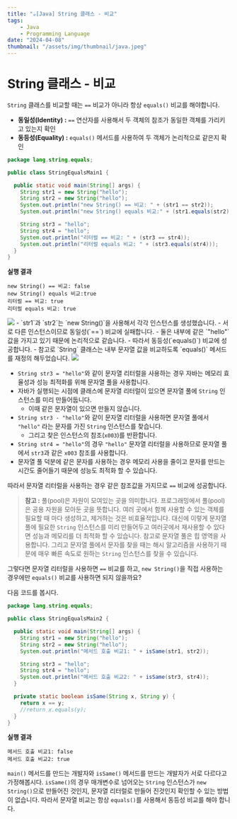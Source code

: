 ```yaml
---
title: "☕️[Java] String 클래스 - 비교"
tags:
    - Java
    - Programming Language
date: "2024-04-08"
thumbnail: "/assets/img/thumbnail/java.jpeg"
---
```


# String 클래스 - 비교
`String` 클래스를 비교할 때는 `==` 비교가 아니라 항상 `equals()` 비교를 해야합니다.
- **동일성(Identity) :** `==` 연산자를 사용해서 두 객체의 참조가 동일한 객체를 가리키고 있는지 확인
- **동등성(Equality) :** `equals()` 메서드를 사용하여 두 객체가 논리적으로 같은지 확인

```java
package lang.string.equals;

public class StringEqualsMain1 {

  public static void main(String[] args) {
    String str1 = new String("hello");
    String str2 = new String("hello");
    System.out.println("new String() == 비교: " + (str1 == str2));
    System.out.println("new String() equals 비교:" + (str1.equals(str2)));

    String str3 = "hello";
    String str4 = "hello";
    System.out.println("리터럴 == 비교: " + (str3 == str4));
    System.out.println("리터럴 equals 비교: " + (str3.equals(str4)));
  }
}
```

**실행 결과**
```
new String() == 비교: false
new String() equals 비교:true
리터럴 == 비교: true
리터럴 equals 비교: true
```

<img src = "https://github.com/devKobe24/images/blob/main/newString()-%E1%84%87%E1%85%B5%E1%84%80%E1%85%AD%E1%84%80%E1%85%B3%E1%84%85%E1%85%B5%E1%86%B7.png?raw=true">
- `str1`과 `str2`는 `new String()`을 사용해서 각각 인스턴스를 생성했습니다.
    - 서로 다른 인스턴스이므로 동일성(`==`) 비교에 실패합니다.
- 둘은 내부에 같은 `"hello"` 값을 가지고 있기 때문에 논리적으로 같습니다.
    - 따라서 동등성(`equals()`) 비교에 성공합니다.
        - 참고로 `String` 클래스는 내부 문자열 값을 비교하도록 `equals()` 메서드를 재정의 해두었습니다.

<img src = "https://github.com/devKobe24/images/blob/main/%E1%84%86%E1%85%AE%E1%86%AB%E1%84%8C%E1%85%A1%E1%84%8B%E1%85%A7%E1%86%AF%E1%84%85%E1%85%B5%E1%84%90%E1%85%A5%E1%84%85%E1%85%A5%E1%86%AF%E1%84%86%E1%85%AE%E1%86%AB%E1%84%8C%E1%85%A1%E1%84%8B%E1%85%A7%E1%86%AF%E1%84%90%E1%85%B5%E1%86%B8.png?raw=true">

- `String str3 = "hello"`와 같이 문자열 리터럴을 사용하는 경우 자바는 메모리 효율성과 성능 최적화를 위해 문자열 풀을 사용합니다.
- 자바가 실행되는 시점에 클래스에 문자열 리터럴이 있으면 문자열 풀에 `String` 인스턴스를 미리 만들어둡니다.
    - 이때 같은 문자열이 있으면 만들지 않습니다.
- `String str3 - "hello"`와 같이 문자열 리터럴을 사용하면 문자열 풀에서 `"hello"` 라는 문자를 가진 `String` 인스턴스를 찾습니다.
    - 그리고 찾은 인스턴스의 참조(`x003`)를 반환합니다.
- `String str4 = "hello"`의 경우 `"hello"` 문자열 리터럴을 사용하므로 문자열 풀에서 `str3`과 같은 `x003` 참조를 사용합니다.
- 문자열 풀 덕분에 같은 문자를 사용하는 경우 메모리 사용을 줄이고 문자를 만드는 시간도 줄어들기 때문에 성능도 최적화 할 수 있습니다.

따라서 문자열 리터럴을 사용하는 경우 같은 참조값을 가지므로 `==` 비교에 성공합니다.

> **참고 :** 풀(pool)은 자원이 모여있는 곳을 의미합니다.
> 프로그래밍에서 풀(pool)은 공용 자원을 모아둔 곳을 뜻합니다.
> 여러 곳에서 함께 사용할 수 있는 객체를 필요할 때 마다 생성하고, 제거하는 것은 비효율적입니다.
> 대신에 이렇게 문자열 풀에 필요한 `String` 인스턴스를 미리 만들어두고 여러곳에서 재사용할 수 있다면 성능과 메모리를 더 최적화 할 수 있습니다.
> 참고로 문자열 풀은 힙 영역을 사용합니다.
> 그리고 문자열 풀에서 문자를 찾을 때는 해시 알고리즘을 사용하기 때문에 매우 빠른 속도로 원하는 `String` 인스턴스를 찾을 수 있습니다.

그렇다면 문자열 리터럴을 사용하면 `==` 비교를 하고, `new String()`을 직접 사용하는 경우에만 `equals()` 비교를 사용하면 되지 않을까요?

다음 코드를 봅시다.

```java
package lang.string.equals;

public class StringEqualsMain2 {

  public static void main(String[] args) {
    String str1 = new String("hello");
    String str2 = new String("hello");
    System.out.println("메서드 호출 비교1: " + isSame(str1, str2));

    String str3 = "hello";
    String str4 = "hello";
    System.out.println("메서드 호출 비교2: " + isSame(str3, str4));
  }

  private static boolean isSame(String x, String y) {
    return x == y;
    //return x.equals(y);
  }
}
```

**실행 결과**
```
메서드 호출 비교1: false
메서드 호출 비교2: true
```

`main()` 메서드를 만드는 개발자와 `isSame()` 메서드를 만드는 개발자가 서로 다르다고 가정해봅시다.
`isSame()`의 경우 매개변수로 넘어오는 `String` 인스턴스가 `new String()`으로 만들어진 것인지, 문자열 리터럴로 만들어 진것인지 확인할 수 있는 방법이 없습니다.
따라서 문자열 비교는 항상 `equals()`를 사용해서 동등성 비교를 해야 합니다.
